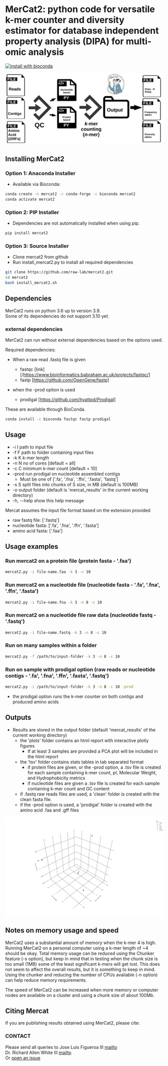 # MerCat2: python code for versatile k-mer counter and diversity estimator for database independent property analysis (DIPA) for multi-omic analysis

[![install with bioconda](https://img.shields.io/badge/install%20with-bioconda-brightgreen.svg?style=flat)](http://bioconda.github.io/recipes/mercat2/README.html)
  
![GitHub Logo](https://github.com/raw-lab/mercat2/raw/master/doc/mercat_workflow.jpg)

## Installing MerCat2

### Option 1: Anaconda Installer

- Available via Bioconda:

```bash
conda create -n mercat2 -c conda-forge -c bioconda mercat2
conda activate mercat2
```

### Option 2: PIP Installer

- Dependencies are not automatically installed when using pip.

```bash
pip install mercat2
```

### Option 3: Source Installer

- Clone mercat2 from github
- Run install_mercat2.py to install all required dependencies

```bash
git clone https://github.com/raw-lab/mercat2.git
cd mercat2
bash install_mercat2.sh
```

## Dependencies

MerCat2 runs on python 3.6 up to version 3.9. </br>
Some of its dependencies do not support 3.10 yet.

### external dependencies

MerCat2 can run without external dependencies based on the options used.  

Required dependencies:

- When a raw read .fastq file is given
  - fastqc [link][/https://www.bioinformatics.babraham.ac.uk/projects/fastqc/] <br />
  - fastp [https://github.com/OpenGene/fastp]

- when the -prod option is used
  - prodigal [https://github.com/hyattpd/Prodigal]

These are available through BioConda.

```bash
conda install -c bioconda fastqc fastp prodigal
```

## Usage

- -i I path to input file
- -f F path to folder containing input files
- -k K k-mer length
- -n N no of cores [default = all]
- -c C minimum k-mer count [default = 10]
- -prod run prodigal on nucleotide assembled contigs
  - Must be one of ['.fa', '.fna', '.ffn', '.fasta', 'fastq']
- -s S split files into chunks of S size, in MB (default is 100MB)
- -o output folder (default is 'mercat_results' in the current working directory)
- -h, --help show this help message

Mercat assumes the input file format based on the extension provided

- raw fastq file: ['.fastq']
- nucleotide fasta: ['.fa', '.fna', '.ffn', '.fasta']
- amino acid fasta: ['.faa']

## Usage examples

### Run mercat2 on a protein file (protein fasta - '.faa')

```bash
mercat2.py -i file-name.faa -k 3 -c 10
```

### Run mercat2 on a nucleotide file (nucleotide fasta - '.fa', '.fna', '.ffn', '.fasta')

```bash
mercat2.py -i file-name.fna -k 3 -n 8 -c 10
```

### Run mercat2 on a nucleotide file raw data (nucleotide fastq - '.fastq')

```bash
mercat2.py -i file-name.fastq -k 3 -n 8 -c 10
```

### Run on many samples within a folder

```bash
mercat2.py -f /path/to/input-folder -k 3 -n 8 -c 10
```

### Run on sample with prodigal option (raw reads or nucleotide contigs - '.fa', '.fna', '.ffn', '.fasta', '.fastq')

```bash
mercat2.py -i /path/to/input-folder -k 3 -n 8 -c 10 -prod
```

- the prodigal option runs the k-mer counter on both contigs and produced amino acids

## Outputs

- Results are stored in the output folder (default 'mercat_results' of the current working directory)
  - the 'plots' folder contains an html report with interactive plotly figures
    - If at least 3 samples are provided a PCA plot will be included in the html report
  - the 'tsv' folder contains stats tables in tab separated format
    - if protein files are given, or the -prod option, a .tsv file is created for each sample containing k-mer count, pI, Molecular Weight, and Hydrophobicity metrics
    - if nucleotide files are given a .tsv file is created for each sample containing k-mer count and GC content
  - if .fastq raw reads files are used, a 'clean' folder is created with the clean fasta file.
  - if the -prod option is used, a 'prodigal' folder is created with the amino acid .faa and .gff files

![GitHub Logo](https://github.com/raw-lab/mercat2/raw/master/doc/PCA.png)

## Notes on memory usage and speed

MerCat2 uses a substantial amount of memory when the k-mer 4 is high.  
Running MerCat2 on a personal computer using a k-mer length of ~4 should be okay. Total memory usage can be reduced using the Chunker feature (-s option), but keep in mind that in testing when the chunk size is too small (1MB) some of the least significant k-mers will get lost. This does not seem to affect the overall results, but it is something to keep in mind. Using the chunker and reducing the number of CPUs available (-n option) can help reduce memory requirements.  
  
The speed of MerCat2 can be increased when more memory or computer nodes are available on a cluster and using a chunk size of about 100Mb.

## Citing Mercat

If you are publishing results obtained using MerCat2, please cite:

### CONTACT

Please send all queries to Jose Luis Figueroa III [mailto](mailto:jlfiguer@uncc.edu) <br />
Dr. Richard Allen White III [mailto](mailto:rwhit101@uncc.edu)<br />
Or [open an issue](https://github.com/raw-lab/mercat2/issues)
